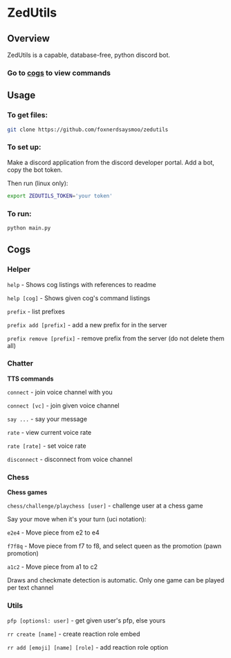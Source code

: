 # ZedUtils
## Overview
ZedUtils is a capable, database-free, python discord bot.

### Go to [cogs](#cogs) to view commands

## Usage
### To get files:
```bash
git clone https://github.com/foxnerdsaysmoo/zedutils
```
### To set up:
Make a discord application from the discord developer portal.
Add a bot, copy the bot token.

Then run (linux only):
```bash
export ZEDUTILS_TOKEN='your token'
```

### To run:
```bash
python main.py
```

## Cogs

### Helper
`help` - Shows cog listings with references to readme

`help [cog]` - Shows given cog's command listings

`prefix` - list prefixes

`prefix add [prefix]` - add a new prefix for in the server

`prefix remove [prefix]` - remove prefix from the server (do not delete them all)

### Chatter
**TTS commands**

`connect` - join voice channel with you

`connect [vc]` - join given voice channel

`say ...` - say your message

`rate` - view current voice rate

`rate [rate]` - set voice rate

`disconnect` - disconnect from voice channel

### Chess
**Chess games**

`chess/challenge/playchess [user]` - challenge user at a chess game

Say your move when it's your turn (uci notation):

`e2e4` - Move piece from e2 to e4

`f7f8q` - Move piece from f7 to f8, and select queen as the promotion (pawn promotion)

`a1c2` - Move piece from a1 to c2

Draws and checkmate detection is automatic.
Only one game can be played per text channel

### Utils
`pfp [optionsl: user]` - get given user's pfp, else yours

`rr create [name]` - create reaction role embed

`rr add [emoji] [name] [role]` - add reaction role option
